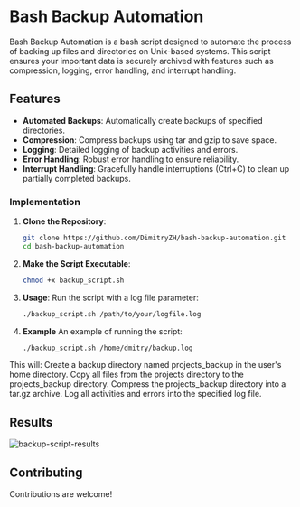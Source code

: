 # Bash Backup Automation

Bash Backup Automation is a bash script designed to automate the process of backing up files and directories on Unix-based systems. This script ensures your important data is securely archived with features such as compression, logging, error handling, and interrupt handling.

## Features

- **Automated Backups**: Automatically create backups of specified directories.
- **Compression**: Compress backups using tar and gzip to save space.
- **Logging**: Detailed logging of backup activities and errors.
- **Error Handling**: Robust error handling to ensure reliability.
- **Interrupt Handling**: Gracefully handle interruptions (Ctrl+C) to clean up partially completed backups.

### Implementation

1. **Clone the Repository**:
   ```bash
   git clone https://github.com/DimitryZH/bash-backup-automation.git
   cd bash-backup-automation
   ```
2. **Make the Script Executable**:
    ```bash
    chmod +x backup_script.sh
    ```
3. **Usage**:
     Run the script with a log file parameter:
   ```bash
   ./backup_script.sh /path/to/your/logfile.log
    ```
4. **Example**
   An example of running the script:
   ```bash
   ./backup_script.sh /home/dmitry/backup.log
   ```
This will:
Create a backup directory named projects_backup in the user's home directory.
Copy all files from the projects directory to the projects_backup directory.
Compress the projects_backup directory into a tar.gz archive.
Log all activities and errors into the specified log file.

## Results
![backup-script-results](https://github.com/DimitryZH/bash-backup-automation/assets/146372946/a41bf8b7-966f-4f6f-bea6-7831712844fd)

## Contributing

Contributions are welcome!

